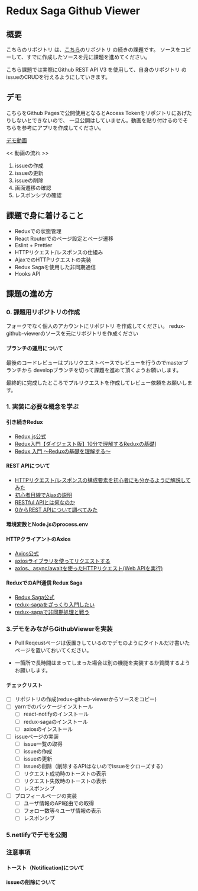 # Redux Saga Github Viewer

## 概要

こちらのリポジトリ は、[こちら](https://github.com/version-1/redux-github-viewer)のリポジトリ の続きの課題です。
ソースをコピーして、すでに作成したソースを元に課題を進めてください。

こちら課題では実際にGithub REST API V3 を使用して、自身のリポジトリ のissueのCRUDを行えるようにしていきます。

## デモ

こちらをGithub Pagesで公開使用となるとAccess Tokenをリポジトリにあげたりしないとできないので、
一旦公開はしていません。動画を貼り付けるのでそちらを参考にアプリを作成してください。

[デモ動画](https://youtu.be/IgqB1A6PJTY)

<< 動画の流れ >>

1. issueの作成
2. issueの更新
3. issueの削除
4. 画面遷移の確認
5. レスポンシブの確認

## 課題で身に着けること

- Reduxでの状態管理
- React Routerでのページ設定とページ遷移
- Eslint + Prettier
- HTTPリクエスト/レスポンスの仕組み
- AjaxでのHTTPリクエストの実装
- Redux Sagaを使用した非同期通信
- Hooks API

## 課題の進め方

### 0. 課題用リポジトリの作成

フォークでなく個人のアカウントにリポジトリ を作成してください。
redux-github-viewerのソースを元にリポジトリを作成ください

#### ブランチの運用について

最後のコードレビューはプルリクエストベースでレビューを行うのでmasterブランチから
developブランチを切って課題を進めて頂くようお願いします。

最終的に完成したところでプルリクエストを作成してレビュー依頼をお願いします。

### 1. 実装に必要な概念を学ぶ

#### 引き続きRedux
- [Redux.js公式](https://redux.js.org/introduction/getting-started)
- [Redux入門【ダイジェスト版】10分で理解するReduxの基礎](https://qiita.com/kitagawamac/items/49a1f03445b19cf407b7)]
- [Redux 入門 〜Reduxの基礎を理解する〜](https://qiita.com/soarflat/items/bd319695d156654bbe86)

#### REST APIについて
- [HTTPリクエスト/レスポンスの構成要素を初心者にも分かるように解説してみた](https://qiita.com/koheiyamaguchi0203/items/5777c4653a01ae4c7b06)
- [初心者目線でAjaxの説明](https://qiita.com/hisamura333/items/e3ea6ae549eb09b7efb9)
- [RESTful APIとは何なのか](https://qiita.com/NagaokaKenichi/items/0647c30ef596cedf4bf2)
- [0からREST APIについて調べてみた](https://qiita.com/masato44gm/items/dffb8281536ad321fb08)

#### 環境変数とNode.jsのprocess.env

#### HTTPクライアントのAxios
- [Axios公式](https://github.com/axios/axios)
- [axiosライブラリを使ってリクエストする](https://qiita.com/reflet/items/d5658d5d69e8e1ccd489)
- [axios、async/awaitを使ったHTTPリクエスト(Web APIを実行)](https://qiita.com/shisama/items/61cdcc09dc69fd8d3127)

#### ReduxでのAPI通信 Redux Saga
- [Redux Saga公式](https://redux-saga.js.org/)
- [redux-sagaをざっくり入門したい](https://hogehuga.com/post-1932/)
- [redux-sagaで非同期処理と戦う](https://qiita.com/kuy/items/716affc808ebb3e1e8ac)

### 3.デモをみながらGithubViewerを実装

- Pull Reqeustページは仮置きしているのでデモのようにタイトルだけ書いたページを置いておいてください。

- 一箇所で長時間はまってしまった場合は別の機能を実装するか質問するようお願いします。

#### チェックリスト

- [ ] リポジトリの作成(redux-github-viewerからソースをコピー)
- [ ] yarnでのパッケージインストール
  - [ ] react-notifyのインストール
  - [ ] redux-sagaのインストール
  - [ ] axiosのインストール
- [ ] issueページの実装
  - [ ] issue一覧の取得
  - [ ] issueの作成
  - [ ] issueの更新
  - [ ] issueの削除（削除するAPIはないのでissueをクローズする）
  - [ ] リクエスト成功時のトーストの表示
  - [ ] リクエスト失敗時のトーストの表示
  - [ ] レスポンシブ
- [ ] プロフィールページの実装
  - [ ] ユーザ情報のAPI経由での取得
  - [ ] フォロー数等々ユーザ情報の表示
  - [ ] レスポンシブ

### 5.netlifyでデモを公開

### 注意事項 

#### トースト（Notification)について

#### issueの削除について

